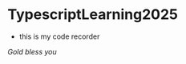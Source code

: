 <!--
 * @Description: main description
 * @Author: zhang zhen
 * @Date: 2024-12-23 10:24:21
 * @LastEditors: zhang zhen
 * @LastEditTime: 2024-12-24 17:25:53
 * @FilePath: /TypescriptLearning2025/README.md
-->
# TypescriptLearning2025

* this is my code recorder

*Gold bless you*
